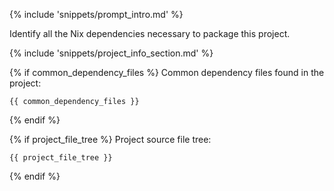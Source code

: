 {% include 'snippets/prompt_intro.md' %}

Identify all the Nix dependencies necessary to package this project.

{% include 'snippets/project_info_section.md' %}

{% if common_dependency_files %}
Common dependency files found in the project:
```text
{{ common_dependency_files }}
```
{% endif %}

{% if project_file_tree %}
Project source file tree:
```text
{{ project_file_tree }}
```
{% endif %}
